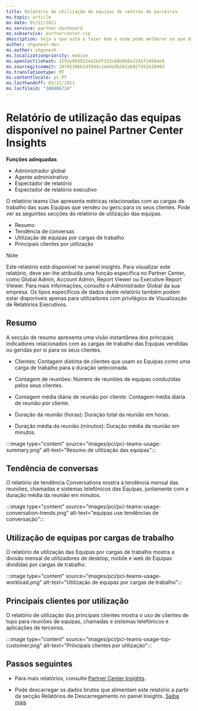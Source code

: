 ```yaml
---
title: Relatório de utilização de equipas de centros de parceiros
ms.topic: article
ms.date: 01/11/2021
ms.service: partner-dashboard
ms.subservice: partnercenter-csp
description: Veja o que está a fazer bem e onde pode melhorar no que diz respeito ao uso de subscrições de Equipas que vende ou gere para os seus clientes.
author: shganesh-dev
ms.author: shganesh
ms.localizationpriority: medium
ms.openlocfilehash: 2292e9640224a2bdf333cb8ddb0e2245f34564e9
ms.sourcegitcommit: 10765386b2df0d4c2e8da9b302a692f452e1090d
ms.translationtype: MT
ms.contentlocale: pt-PT
ms.lasthandoff: 03/31/2021
ms.locfileid: "106086724"
---
```

# <a name="teams-usage-report-available-from-the-partner-center-insights-dashboard"></a>Relatório de utilização das equipas disponível no painel Partner Center Insights

**Funções adequadas**

- Administrador global
- Agente administrativo
- Espectador de relatório
- Espectador de relatório executivo

O relatório teams Use apresenta métricas relacionadas com as cargas de trabalho das suas Equipas que vendeu ou geriu para os seus clientes. Pode ver as seguintes secções do relatório de utilização das equipas.

- Resumo
- Tendência de conversas
- Utilização de equipas por cargas de trabalho
- Principais clientes por utilização

 > [!NOTE]
 > Este relatório está disponível no painel insights. Para visualizar este relatório, deve ser-lhe atribuída uma função específica no Partner Center, como Global Admin, Account Admin, Report Viewer ou Executive Report Viewer. Para mais informações, consulte o Administrador Global da sua empresa. Os tipos específicos de dados deste relatório também podem estar disponíveis apenas para utilizadores com privilégios de Visualização de Relatórios Executivos.

## <a name="summary"></a>Resumo

A secção de resumo apresenta uma visão instantânea dos principais indicadores relacionados com as cargas de trabalho das Equipas vendidas ou geridas por si para os seus clientes.  

- Clientes: Contagem distinta de clientes que usam as Equipas como uma carga de trabalho para a duração selecionada.

- Contagem de reuniões: Número de reuniões de equipas conduzidas pelos seus clientes.

- Contagem média diária de reunião por cliente: Contagem média diária de reunião por cliente. 

- Duração da reunião (horas): Duração total da reunião em horas. 

- Duração média da reunião (minutos): Duração média da reunião em minutos. 

:::image type="content" source="images/pci/pci-teams-usage-summary.png" alt-text="Resumo de utilização das equipas":::

## <a name="conversations-trend"></a>Tendência de conversas

O relatório de tendência Conversations mostra a tendência mensal das reuniões, chamadas e sistemas telefónicos das Equipas, juntamente com a duração média da reunião em minutos.

:::image type="content" source="images/pci/pci-teams-usage-conversation-trends.png" alt-text="equipas use tendências de conversação":::

## <a name="teams-usage-by-workloads"></a>Utilização de equipas por cargas de trabalho

O relatório de utilização das Equipas por cargas de trabalho mostra a divisão mensal de utilizadores de desktop, mobile e web de Equipas divididas por cargas de trabalho.

:::image type="content" source="images/pci/pci-teams-usage-workload.png" alt-text="Utilização de equipas por cargas de trabalho":::

## <a name="top-customers-by-usage"></a>Principais clientes por utilização

O relatório de utilização dos principais clientes mostra o uso de clientes de topo para reuniões de equipas, chamadas e sistemas telefónicos e aplicações de terceiros.

:::image type="content" source="images/pci/pci-teams-usage-top-customer.png" alt-text="Principais clientes por utilização":::

## <a name="next-steps"></a>Passos seguintes

- Para mais relatórios, consulte [Partner Center Insights](partner-center-insights.md).

- Pode descarregar os dados brutos que alimentam este relatório a partir da secção Relatórios de Descarregamento no painel Insights. [Saiba mais](pci-download-reports.md) 

